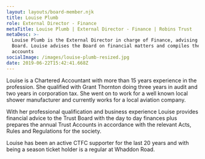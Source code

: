```yaml
---
layout: layouts/board-member.njk
title: Louise Plumb
role: External Director - Finance
metaTitle: Louise Plumb | External Director - Finance | Robins Trust
metaDesc: >-
  Louise Plumb is the External Director in charge of Finance, advising the Trust
  Board. Louise advises the Board on financial matters and compiles the annual
  accounts
socialImage: /images/louise-plumb-resized.jpg
date: 2019-06-22T15:42:41.668Z
---
```


Louise is a Chartered Accountant with more than 15 years experience in the profession. She qualified with Grant Thornton doing three years in audit and two years in corporation tax. She went on to work for a well known local shower manufacturer and currently works for a local aviation company.

With her professional qualification and business experience Louise provides financial advice to the Trust Board with the day to day finances plus prepares the annual Trust Accounts in accordance with the relevant Acts, Rules and Regulations for the society.

Louise has been an active CTFC supporter for the last 20 years and with being a season ticket holder is a regular at Whaddon Road.
